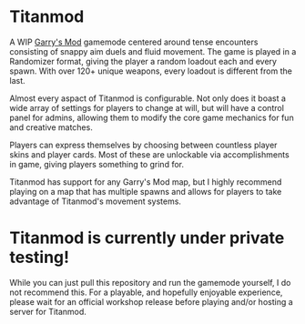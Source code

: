 # Titanmod

A WIP [Garry's Mod](https://store.steampowered.com/app/4000/Garrys_Mod/) gamemode centered around tense encounters consisting of snappy aim duels and fluid movement. The game is played in a Randomizer format, giving the player a random loadout each and every spawn. With over 120+ unique weapons, every loadout is different from the last.

Almost every aspact of Titanmod is configurable. Not only does it boast a wide array of settings for players to change at will, but will have a control panel for admins, allowing them to modify the core game mechanics for fun and creative matches.

Players can express themselves by choosing between countless player skins and player cards. Most of these are unlockable via accomplishments in game, giving players something to grind for.

Titanmod has support for any Garry's Mod map, but I highly recommend playing on a map that has multiple spawns and allows for players to take advantage of Titanmod's movement systems.

# Titanmod is currently under private testing!
While you can just pull this repository and run the gamemode yourself, I do not recommend this. For a playable, and hopefully enjoyable experience, please wait for an official workshop release before playing and/or hosting a server for Titanmod.